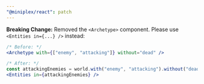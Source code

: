 ```yaml
---
"@miniplex/react": patch
---
```


**Breaking Change:** Removed the `<Archetype>` component. Please use `<Entities in={...} />` instead:

```jsx
/* Before: */
<Archetype with={["enemy", "attacking"]} without="dead" />

/* After: */
const attackingEnemies = world.with("enemy", "attacking").without("dead")
<Entities in={attackingEnemies} />
```

